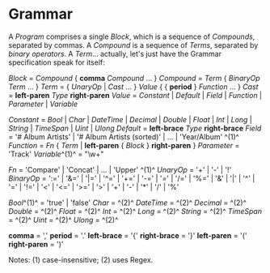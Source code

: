 ﻿# Grammar

A _Program_ comprises a single _Block_, which is a sequence of _Compounds_, separated by commas. A _Compound_ is a sequence of _Terms_, separated by _binary operators_. A _Term_... actually, let's just have the Grammar specification speak for itself:

_Block_ = _Compound_ \{ __comma__ _Compound_ ... \}
_Compound_ = _Term_ \{ _BinaryOp_ _Term_ ... \}
_Term_ = \{ _UnaryOp_ | _Cast_ ... \} _Value_ \{ \{ __period__ \} _Function_ ... \}
_Cast_ = __left-paren__ _Type_ __right-paren__
_Value_ = _Constant_ | _Default_ | _Field_ | _Function_ | _Parameter_ | _Variable_

_Constant_ = _Bool_ | _Char_ | _DateTime_ | _Decimal_ | _Double_ | _Float_ | _Int_ | _Long_ | _String_ | _TimeSpan_ | _Uint_ | _Ulong_
_Default_ = __left-brace__ _Type_ __right-brace__
_Field_ = '# Album Artists' | '# Album Artists (sorted)' | ... | 'Year/Album' ^(1)^
_Function_ = _Fn_ \{ _Term_ | __left-paren__ \{ _Block_ \} __right-paren__ \}
_Parameter_ = 'Track'
_Variable_^(1)^ = "\w+"

_Fn_ = 'Compare' | 'Concat' | ... | 'Upper' ^(1)^
_UnaryOp_ = '+' | '-' | '!'
_BinaryOp_ = ':=' | '&=' | '|=' | '\^=' | '+=' | '-=' | '*=*' | '/=' | '%=' | '&' | '|' | '^' | '=' | '!=' | '<' | '<=' | '>=' | '>' | '+' | '-' | '*' | '/' | '%'

_Bool_^(1)^ = 'true' | 'false'
_Char_ = ^(2)^
_DateTime_ = ^(2)^
_Decimal_ = ^(2)^
_Double_ = ^(2)^
_Float_ = ^(2)^
_Int_ = ^(2)^
_Long_ = ^(2)^
_String_ = ^(2)^
_TimeSpan_ = ^(2)^
_Uint_ = ^(2)^
_Ulong_ = ^(2)^

__comma__ = ','
__period__ = '.'
__left-brace__ = '{'
__right-brace__ = '}'
__left-paren__ = '('
__right-paren__ = ')'

Notes: (1) case-insensitive; (2) uses Regex.
